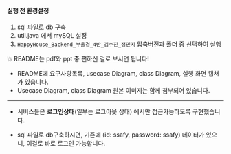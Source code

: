 #### 실행 전 환경설정

1. sql 파일로 db 구축
2. util.java 에서 mySQL 설정 
2. `HappyHouse_Backend_부울경_4반_김수진_정민지` 압축버전과 폴더 중 선택하여 실행



💥 README는 pdf와 ppt 중 편하신 걸로 보시면 됩니다!

- README에 요구사항목록, usecase Diagram, class Diagram, 실행 화면 캡쳐가 있습니다.
- Usecase Diagram, class Diagram 원본 이미지는 함께 첨부되어 있습니다.

---

- 서비스들은 **로그인상태**(일부는 로그아웃 상태) 에서만 접근가능하도록 구현했습니다.

- sql 파일로 db구축하시면, 기존에 (id: ssafy, password: ssafy) 데이터가 있으니, 이걸로 바로 로그인 가능합니다.


